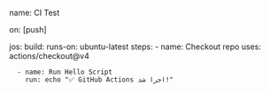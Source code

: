 name: CI Test

on: [push]

jos:
  build:
    runs-on: ubuntu-latest
    steps:
      - name: Checkout repo
        uses: actions/checkout@v4

      - name: Run Hello Script
        run: echo "✅ GitHub Actions اجرا شد!"
